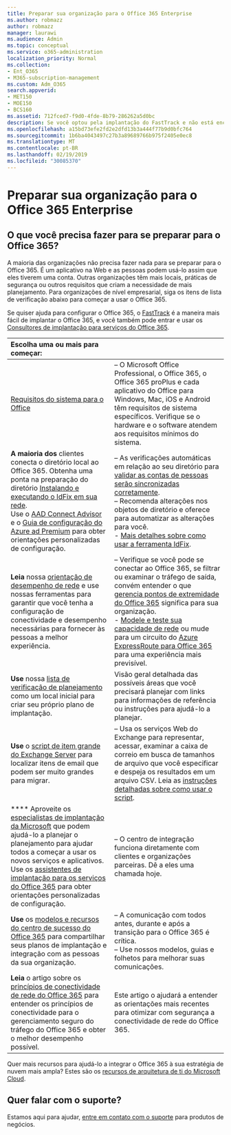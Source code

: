 ```yaml
---
title: Preparar sua organização para o Office 365 Enterprise
ms.author: robmazz
author: robmazz
manager: laurawi
ms.audience: Admin
ms.topic: conceptual
ms.service: o365-administration
localization_priority: Normal
ms.collection:
- Ent_O365
- M365-subscription-management
ms.custom: Adm_O365
search.appverid:
- MET150
- MOE150
- BCS160
ms.assetid: 712fced7-f9d0-4fde-8b79-286262a5d0bc
description: Se você optou pela implantação do FastTrack e não está encontrando o que precisa em nossas etapas de implantação básica, este é o local para começar.
ms.openlocfilehash: a15bd73efe2fd2e2dfd13b3a444f77b9d0bfc764
ms.sourcegitcommit: 1b6ba4043497c27b3a89689766b975f2405e0ec8
ms.translationtype: MT
ms.contentlocale: pt-BR
ms.lasthandoff: 02/19/2019
ms.locfileid: "30085370"
---
```

# <a name="get-your-organization-ready-for-office-365-enterprise"></a>Preparar sua organização para o Office 365 Enterprise

## <a name="what-do-you-need-to-do-to-get-ready-for-office-365"></a>O que você precisa fazer para se preparar para o Office 365?

A maioria das organizações não precisa fazer nada para se preparar para o Office 365. É um aplicativo na Web e as pessoas podem usá-lo assim que eles tiverem uma conta. Outras organizações têm mais locais, práticas de segurança ou outros requisitos que criam a necessidade de mais planejamento. Para organizações de nível empresarial, siga os itens de lista de verificação abaixo para começar a usar o Office 365.
  
Se quiser ajuda para configurar o Office 365, o [FastTrack](https://fasttrack.microsoft.com/office) é a maneira mais fácil de implantar o Office 365, e você também pode entrar e usar os [Consultores de implantação para serviços do Office 365](deployment-advisors-for-office-365.md).
  
|**Escolha uma ou mais para começar:**||
|:-----|:-----|
| [Requisitos do sistema para o Office](https://products.office.com/office-system-requirements) |– O Microsoft Office Professional, o Office 365, o Office 365 proPlus e cada aplicativo do Office para Windows, Mac, iOS e Android têm requisitos de sistema específicos. Verifique se o hardware e o software atendem aos requisitos mínimos do sistema.|
|**A maioria dos** clientes conecta o diretório local ao Office 365. Obtenha uma ponta na preparação do diretório [Instalando e executando o IdFix em sua rede](https://www.microsoft.com/download/details.aspx?id=36832).<br> Use o [AAD Connect Advisor](https://aka.ms/aadconnectpwsync) e o [Guia de configuração do Azure ad Premium](https://aka.ms/aadpguidance) para obter orientações personalizadas de configuração. <br> |– As verificações automáticas em relação ao seu diretório para [validar as contas de pessoas serão sincronizadas corretamente](https://support.office.com/article/Prepare-to-provision-users-through-directory-synchronization-to-Office-365-01920974-9e6f-4331-a370-13aea4e82b3e). <br> – Recomenda alterações nos objetos de diretório e oferece para automatizar as alterações para você. <br> - [Mais detalhes sobre como usar a ferramenta IdFix](prepare-directory-attributes-for-synch-with-idfix.md). |
|**Leia** nossa [orientação de desempenho de rede](https://aka.ms/tune) e use nossas ferramentas para garantir que você tenha a configuração de conectividade e desempenho necessárias para fornecer às pessoas a melhor experiência.  <br> | – Verifique se você pode se conectar ao Office 365, se filtrar ou examinar o tráfego de saída, convém entender o que [gerencia pontos de extremidade do Office 365](https://support.office.com/article/Managing-Office-365-endpoints-99cab9d4-ef59-4207-9f2b-3728eb46bf9a) significa para sua organização.  <br>  - [Modele e teste sua capacidade de rede](https://support.office.com/article/Network-and-migration-planning-for-Office-365-f5ee6c33-bcd7-4b0b-b0f8-dc1d9fb8d132) ou mude para um circuito do [Azure ExpressRoute para Office 365](https://support.office.com/article/Azure-ExpressRoute-for-Office-365-6d2534a2-c19c-4a99-be5e-33a0cee5d3bd) para uma experiência mais previsível.   |
|**Use** nossa [lista de verificação de planejamento](https://support.office.com/article/Deployment-planning-checklist-for-Office-365-5fa4f6ef-35ad-4840-91c1-4834df3df5a0) como um local inicial para criar seu próprio plano de implantação.  <br> | Visão geral detalhada das possíveis áreas que você precisará planejar com links para informações de referência ou instruções para ajudá-lo a planejar. |
|**Use** o [script de item grande do Exchange Server](https://gallery.technet.microsoft.com/Exchange-Server-Large-Item-b9546cc6) para localizar itens de email que podem ser muito grandes para migrar.  <br> | – Usa os serviços Web do Exchange para representar, acessar, examinar a caixa de correio em busca de tamanhos de arquivo que você especificar e despeja os resultados em um arquivo CSV. Leia as [instruções detalhadas sobre como usar o script](https://blogs.technet.com/b/mikehall/archive/2013/06/27/large-mail-item-script.aspx). |
|**** Aproveite os [especialistas de implantação da Microsoft](https://go.microsoft.com/fwlink/?LinkId=517115) que podem ajudá-lo a planejar o planejamento para ajudar todos a começar a usar os novos serviços e aplicativos.  <br> Use os [assistentes de implantação para os serviços do Office 365](https://support.office.com/article/Deployment-wizards-for-Office-365-services-165f46e8-3533-4d76-be57-97f81ebd40f2) para obter orientações personalizadas de configuração.  <br> | – O centro de integração funciona diretamente com clientes e organizações parceiras. Dê a eles uma chamada hoje. |
|**Use** os [modelos e recursos do centro de sucesso do Office 365](https://www.microsoft.com/fasttrack/resources) para compartilhar seus planos de implantação e integração com as pessoas da sua organização.  <br> | – A comunicação com todos antes, durante e após a transição para o Office 365 é crítica.  <br> – Use nossos modelos, guias e folhetos para melhorar suas comunicações. |
|**Leia** o artigo sobre os [princípios de conectividade de rede do Office 365](https://aka.ms/o365networkingprinciples) para entender os princípios de conectividade para o gerenciamento seguro do tráfego do Office 365 e obter o melhor desempenho possível.  <br> | Este artigo o ajudará a entender as orientações mais recentes para otimizar com segurança a conectividade de rede do Office 365. |
   
Quer mais recursos para ajudá-lo a integrar o Office 365 à sua estratégia de nuvem mais ampla? Estes são os [recursos de arquitetura de ti do Microsoft Cloud](https://docs.microsoft.com/en-us/office365/enterprise/microsoft-cloud-it-architecture-resources).
  
## <a name="want-to-talk-with-support"></a>Quer falar com o suporte?

Estamos aqui para ajudar, [entre em contato com o suporte](https://support.office.com/article/32a17ca7-6fa0-4870-8a8d-e25ba4ccfd4b) para produtos de negócios.
